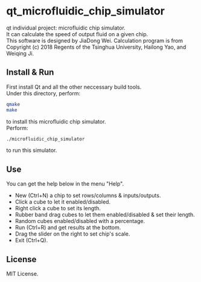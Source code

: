 # qt_microfluidic_chip_simulator

qt individual project: microfluidic chip simulator.  
It can calculate the speed of output fluid on a given chip.  
This software is designed by JiaDong Wei. Calculation program is from Copyright (c) 2018 Regents of the Tsinghua University, Hailong Yao, and Weiqing Ji.

## Install & Run

First install Qt and all the other neccessary build tools.  
Under this directory, perform:
```sh
qmake
make
```  
to install this microfluidic chip simulator.  
Perform:
```sh
./microfluidic_chip_simulator
```
to run this simulator.

## Use

You can get the help below in the menu "Help".  
* New (Ctrl+N) a chip to set rows/columns & inputs/outputs.
* Click a cube to let it enabled/disabled.
* Right click a cube to set its length.
* Rubber band drag cubes to let them enabled/disabled & set their length.
* Random cubes enabled/disabled with a percentage.
* Run (Ctrl+R) and get results at the bottom.
* Drag the slider on the right to set chip's scale.
* Exit (Ctrl+Q).

## License

MIT License.